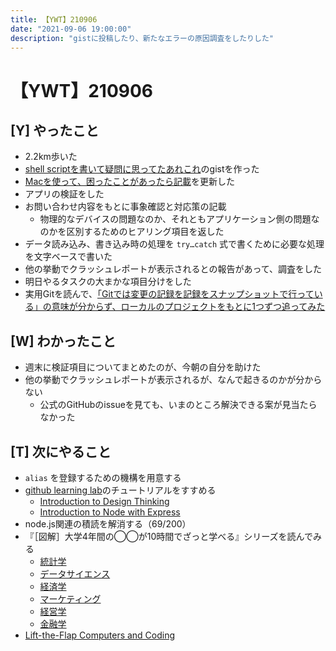 ```yaml
---
title: 【YWT】210906
date: "2021-09-06 19:00:00"
description: "gistに投稿したり、新たなエラーの原因調査をしたりした"
---
```


# 【YWT】210906

## [Y] やったこと

- 2.2km歩いた
- [shell scriptを書いて疑問に思ってたあれこれ](https://gist.github.com/LeeDDHH/50179e3d99d1328775f6d931d48259ba)のgistを作った
- [Macを使って、困ったことがあったら記載](https://gist.github.com/LeeDDHH/a3298867ecd5c50b9ddf36f3fe76a78a)を更新した
- アプリの検証をした
- お問い合わせ内容をもとに事象確認と対応策の記載
  - 物理的なデバイスの問題なのか、それともアプリケーション側の問題なのかを区別するためのヒアリング項目を返した
- データ読み込み、書き込み時の処理を `try…catch` 式で書くために必要な処理を文字ベースで書いた
- 他の挙動でクラッシュレポートが表示されるとの報告があって、調査をした
- 明日やるタスクの大まかな項目分けをした
- 実用Gitを読んで、[「Gitでは変更の記録を記録をスナップショットで行っている」の意味が分からず、ローカルのプロジェクトをもとに1つずつ追ってみた](https://twitter.com/camomile_cafe/status/1434839060384677894)

## [W] わかったこと

- 週末に検証項目についてまとめたのが、今朝の自分を助けた
- 他の挙動でクラッシュレポートが表示されるが、なんで起きるのかが分からない
  - 公式のGitHubのissueを見ても、いまのところ解決できる案が見当たらなかった

## [T] 次にやること

- `alias` を登録するための機構を用意する
- [github learning lab](https://lab.github.com/githubtraining)のチュートリアルをすすめる
  - [Introduction to Design Thinking](https://lab.github.com/githubtraining/introduction-to-design-thinking)
  - [Introduction to Node with Express](https://lab.github.com/everydeveloper/introduction-to-node-with-express)
- node.js関連の積読を解消する（69/200）
- 『［図解］大学4年間の◯◯が10時間でざっと学べる』シリーズを読んでみる
  - [統計学](https://www.amazon.co.jp/dp/B07PXB4NN9)
  - [データサイエンス](https://www.amazon.co.jp/dp/B07XNW3TQM)
  - [経済学](https://www.amazon.co.jp/dp/B01KNLFHH6)
  - [マーケティング](https://www.amazon.co.jp/dp/B07BNC2SV3)
  - [経営学](https://www.amazon.co.jp/dp/B071SKDF3L)
  - [金融学](https://www.amazon.co.jp/dp/B07BB6Z7FW)
- [Lift-the-Flap Computers and Coding](https://www.amazon.co.jp/dp/1409591514)
